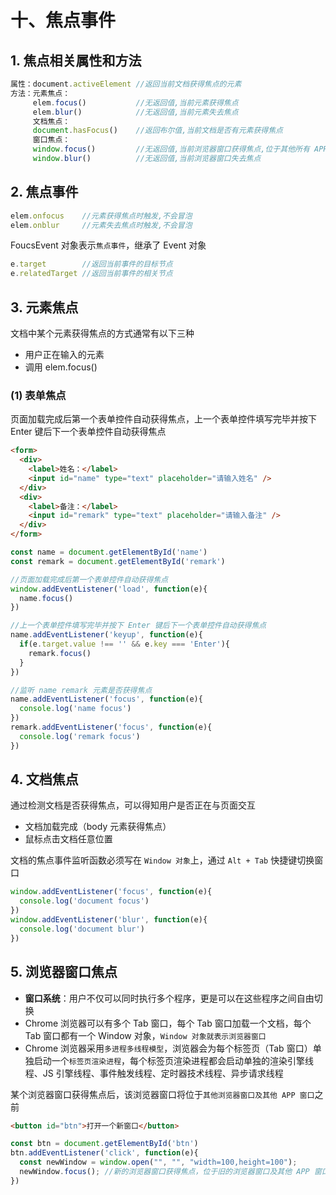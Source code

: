 # 十、焦点事件

## 1. 焦点相关属性和方法

```js
属性：document.activeElement //返回当前文档获得焦点的元素
方法：元素焦点：
     elem.focus()           //无返回值,当前元素获得焦点
     elem.blur()            //无返回值,当前元素失去焦点
     文档焦点：
     document.hasFocus()    //返回布尔值,当前文档是否有元素获得焦点
     窗口焦点：
     window.focus()         //无返回值,当前浏览器窗口获得焦点,位于其他所有 APP 窗口之前
     window.blur()          //无返回值,当前浏览器窗口失去焦点
```

## 2. 焦点事件

```js
elem.onfocus    //元素获得焦点时触发,不会冒泡
elem.onblur     //元素失去焦点时触发,不会冒泡
```

FoucsEvent 对象表示`焦点事件`，继承了 Event 对象

```js
e.target        //返回当前事件的目标节点
e.relatedTarget //返回当前事件的相关节点
```

## 3. 元素焦点

文档中某个元素获得焦点的方式通常有以下三种

* 用户正在输入的元素
* 调用 elem.focus()

### (1) 表单焦点

页面加载完成后第一个表单控件自动获得焦点，上一个表单控件填写完毕并按下 Enter 键后下一个表单控件自动获得焦点

```html
<form>
  <div>
    <label>姓名：</label>
    <input id="name" type="text" placeholder="请输入姓名" />
  </div>
  <div>
    <label>备注：</label>
    <input id="remark" type="text" placeholder="请输入备注" />
  </div>
</form>
```

```js
const name = document.getElementById('name')
const remark = document.getElementById('remark')

//页面加载完成后第一个表单控件自动获得焦点
window.addEventListener('load', function(e){
  name.focus()
})

//上一个表单控件填写完毕并按下 Enter 键后下一个表单控件自动获得焦点
name.addEventListener('keyup', function(e){
  if(e.target.value !== '' && e.key === 'Enter'){
    remark.focus()
  }
})

//监听 name remark 元素是否获得焦点
name.addEventListener('focus', function(e){
  console.log('name focus')
})
remark.addEventListener('focus', function(e){
  console.log('remark focus')
})
```

## 4. 文档焦点

通过检测文档是否获得焦点，可以得知用户是否正在与页面交互

* 文档加载完成（body 元素获得焦点）
* 鼠标点击文档任意位置

文档的焦点事件监听函数必须写在 `Window 对象`上，通过 `Alt + Tab` 快捷键切换窗口

```js
window.addEventListener('focus', function(e){
  console.log('document focus')
})
window.addEventListener('blur', function(e){
  console.log('document blur')
})
```

## 5. 浏览器窗口焦点

* **窗口系统**：用户不仅可以同时执行多个程序，更是可以在这些程序之间自由切换
* Chrome 浏览器可以有多个 Tab 窗口，每个 Tab 窗口加载一个文档，每个 Tab 窗口都有一个 Window 对象，`Window 对象就表示浏览器窗口`
* Chrome 浏览器采用`多进程多线程模型`，浏览器会为每个标签页（Tab 窗口）单独启动一个`标签页渲染进程`，每个标签页渲染进程都会启动单独的渲染引擎线程、JS 引擎线程、事件触发线程、定时器技术线程、异步请求线程

某个浏览器窗口获得焦点后，该浏览器窗口将位于`其他浏览器窗口及其他 APP 窗口`之前

```html
<button id="btn">打开一个新窗口</button>
```

```js
const btn = document.getElementById('btn')
btn.addEventListener('click', function(e){
  const newWindow = window.open("", "", "width=100,height=100");      
  newWindow.focus(); //新的浏览器窗口获得焦点，位于旧的浏览器窗口及其他 APP 窗口之前
})
```
